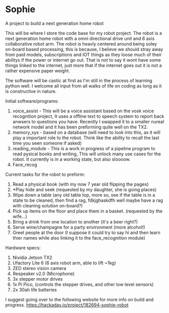 # Sophie
A project to build a next generation home robot

This will be where I store the code base for my robot project. The robot is a next generation home robot with a omni directional drive unit and 6 axis collaborative robot arm. The robot is heavly centered around being soley on-board based processing, this is because, I believe we should stray away from paid models, subscriptions and IOT things as they loose much of their abilitys if the power or internet go out. That is not to say it wont have some things linked to the internet, just more that if the internet goes out it is not a rather expensive paper weight. 

The software will be caotic at first as I'm still in the process of learning python well. I welcome all input from all walks of life on coding as long as it is constructive in nature.

Initial software/programs:
1. voice_assist - This will be a voice assistant based on the vosk voice recognition project, It uses a offline text to speech system to report back anwsers to questions you have. Recently I swapped it to a smaller nureal network model and it has been preforming quite well on the TX2.
2. memory_sys - based on a database (will need to look into this, as it will play a important role to the robot. Think like the ability to recall the last time you seen someone if asked) 
3. reading_module - This is a work in progress of a pipeline program to read pysical books and writing, This will unlock many use cases for the robot. It currently is in a working state, but also sloooow. 
4. Face_recog

Current tasks for the robot to preform:
1. Read a physical book (with my now 7 year old flipping the pages) 
2. *Play hide and seek (requested by my daughter, she is going places)
3. Wipe down a table (any old table top, more so, see if the table is in a state to be cleaned, then find a rag, fdkjghaskdfh well maybe have a rag with cleaning solution on-board?)
4. Pick up items on the floor and place them in a basket. (requested by the wife...) 
5. Bring a drink from one location to another (it's a beer right?)
6. Serve wine/champagne for a party environment (more alcohol!)
7. Greet people at the door (I suppose it could try to say hi and then learn thier names while also linking it to the face_recognition module)

Hardware specs:
1. Nividia Jetson TX2
2. Ufactory Lite 6 (6 axis robot arm, able to lift ~1kg)
3. ZED stereo vision camera
4. Respeaker v2.0 (Microphone)
5. 3x stepper motor drives
6. 1x Pi Pico, (controls the stepper drives, and other low level sensors)
7. 2x 30ah life batteries 

I suggest going over to the following website for more info on build and progress. https://hackaday.io/project/182694-sophie-robot
